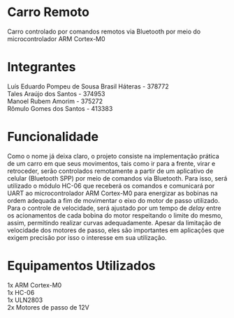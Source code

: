# Carro Remoto
Carro controlado por comandos remotos via Bluetooth por meio do microcontrolador ARM Cortex-M0

# Integrantes
Luís Eduardo Pompeu de Sousa Brasil Háteras - 378772 \
Tales Araújo dos Santos - 374953 \
Manoel Rubem Amorim - 375272 \
Rômulo Gomes dos Santos - 413383

# Funcionalidade
Como o nome já deixa claro, o projeto consiste na implementação prática de um carro em que seus movimentos, tais como ir para a frente, virar e retroceder, serão controlados remotamente a partir de um aplicativo de celular (Bluetooth SPP) por meio de comandos via Bluetooth. Para isso, será utilizado o módulo HC-06 que receberá os comandos e comunicará por UART ao microcontrolador ARM Cortex-M0 para energizar as bobinas na ordem adequada a fim de movimentar o eixo do motor de passo utilizado. \
Para o controle de velocidade, será ajustado por um tempo de *delay* entre os acionamentos de cada bobina do motor respeitando o limite do mesmo, assim, permitindo realizar curvas adequadamente. Apesar da limitação de velocidade dos motores de passo, eles são importantes em aplicações que exigem precisão por isso o interesse em sua utilização. 

# Equipamentos Utilizados
1x ARM Cortex-M0 \
1x HC-06 \
1x ULN2803 \
2x Motores de passo de 12V
